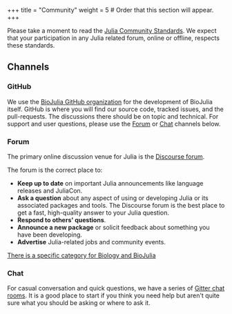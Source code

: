 +++
title = "Community"
weight = 5  # Order that this section will appear.
+++

Please take a moment to read the [Julia Community Standards](https://julialang.org/community/standards/).
We expect that your participation in any Julia related forum, online or offline,
respects these standards.

## Channels

### GitHub

We use the [BioJulia GitHub organization](https://github.com/BioJulia) for the development of BioJulia itself. GitHub is where you will
find our source code, tracked issues, and the pull-requests. The discussions
there should be on topic and technical. For support and user questions, please
use the [Forum](#Forum) or [Chat](#Chat) channels below.

### Forum

The primary online discussion venue for Julia is the [Discourse forum](https://discourse.julialang.org/).

The forum is the correct place to:

- **Keep up to date** on important Julia announcements like language releases and JuliaCon.
- **Ask a question** about any aspect of using or developing Julia or its associated packages and tools. The Discourse forum is the best place to get a fast, high-quality answer to your Julia question.
- **Respond to others' questions**.
- **Announce a new package** or solicit feedback about something you have been developing.
- **Advertise** Julia-related jobs and community events.

[There is a specific category for Biology and BioJulia](https://discourse.julialang.org/c/domain/bio)

### Chat

For casual conversation and quick questions, we have a series of [Gitter chat rooms](https://gitter.im/BioJulia/home).
It is a good place to start if you think you need help but aren't quite sure
what you should be asking or where to ask it. 
